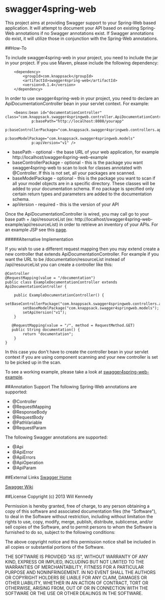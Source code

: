 swagger4spring-web
==================

This project aims at providing Swagger support to your Spring-Web based application.  It will attempt to document your API based on existing Spring-Web annotations if no Swagger annotations exist.  If Swagger annotations do exist, it will utilize those in conjunction with the Spring-Web annotations.

##How-To

To include swagger4spring-web in your project, you need to include the jar in your project.  If you use Maven, please include the following dependency:

        <dependency>
            <groupId>com.knappsack</groupId>
            <artifactId>swagger4spring-web</artifactId>
            <version>0.1.4</version>
        </dependency>


In order to use swagger4spring-web in your project, you need to declare an ApiDocumentationController bean in your
servlet context.  For example:

        <beans:bean id="documentationController" class="com.knappsack.swagger4springweb.controller.ApiDocumentationController"
                p:basePath="http://localhost:8080/yourapp"
                p:baseControllerPackage="com.knappsack.swagger4springweb.controllers.api"
                p:baseModelPackage="com.knappsack.swagger4springweb.models"
                p:apiVersion="v1" />

* basePath - optional - the base URL of your web application, for example http://localhost/swagger4spring-web-example
* baseControllerPackage - optional - this is the package you want swagger4spring-web to scan to look for classes annotated with @Controller.  If this is not set, all your packages are scanned.
* baseModelPackage - optional - this is the package you want to scan if all your model objects are in a specific directory.  These classes will be added to your documentation schema.  If no package is specified only certain return types and parameters are added to the documentation schema.
* apiVersion - required - this is the version of your API

Once the ApiDocumentationController is wired, you may call go to your base path + /api/resourceList (ex: http://localhost/swagger4spring-web-example/api/resourceList) in order to retrieve an inventory of your APIs.  For an example JSP see this [page](https://github.com/wkennedy/swagger4spring-web-example/blob/master/src/main/webapp/WEB-INF/views/documentation.jsp).

#####Alternative Implementation

If you wish to use a different request mapping then you may extend create a new controller that extends ApiDocumentationController.  For example if you want the URL to be /documentation/resourceList instead of /api/resourceList you can create a controller like this:

    @Controller
    @RequestMapping(value = "/documentation")
    public class ExampleDocumentationController extends ApiDocumentationController {

        public ExampleDocumentationController() {
            setBaseControllerPackage("com.knappsack.swagger4springweb.controllers.api");
            setBaseModelPackage("com.knappsack.swagger4springweb.models");
            setApiVersion("v1");
        }

       @RequestMapping(value = "/", method = RequestMethod.GET)
       public String documentation() {
            return "documentation";
        }
    }

In this case you don't have to create the controller bean in your servlet context if you are using component scanning and your new controller is set to be picked up in the scan.

To see a working example, please take a look at [swagger4spring-web-example](https://github.com/wkennedy/swagger4spring-web-example/ "swagger4spring-web-example").

##Annotation Support
The following Spring-Web annotations are supported:

* @Controller
* @RequestMapping
* @ResponseBody
* @RequestBody
* @PathVariable
* @RequestParam

The following Swagger annotations are supported:

* @Api
* @ApiError
* @ApiErrors
* @ApiOperation
* @ApiParam

##External Links
[Swagger Home](http://developers.helloreverb.com/swagger/ "Swagger Home")

[Swagger Wiki](https://github.com/wordnik/swagger-core/wiki "Swagger Wiki")


##License
Copyright (c) 2013 Will Kennedy

Permission is hereby granted, free of charge, to any person obtaining a copy of this software and associated documentation files (the "Software"), to deal in the Software without restriction, including without limitation the rights to use, copy, modify, merge, publish, distribute, sublicense, and/or sell copies of the Software, and to permit persons to whom the Software is furnished to do so, subject to the following conditions:

The above copyright notice and this permission notice shall be included in all copies or substantial portions of the Software.

THE SOFTWARE IS PROVIDED "AS IS", WITHOUT WARRANTY OF ANY KIND, EXPRESS OR IMPLIED, INCLUDING BUT NOT LIMITED TO THE WARRANTIES OF MERCHANTABILITY, FITNESS FOR A PARTICULAR PURPOSE AND NONINFRINGEMENT. IN NO EVENT SHALL THE AUTHORS OR COPYRIGHT HOLDERS BE LIABLE FOR ANY CLAIM, DAMAGES OR OTHER LIABILITY, WHETHER IN AN ACTION OF CONTRACT, TORT OR OTHERWISE, ARISING FROM, OUT OF OR IN CONNECTION WITH THE SOFTWARE OR THE USE OR OTHER DEALINGS IN THE SOFTWARE.
